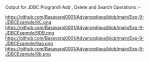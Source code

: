Output for JDBC Program9 Add , Delete and Search Operations :-

https://github.com/Basavaraj0001/Advancedjava/blob/main/Exp-9-JDBCExample/9C.png https://github.com/Basavaraj0001/Advancedjava/blob/main/Exp-9-JDBCExample/9DB.png https://github.com/Basavaraj0001/Advancedjava/blob/main/Exp-9-JDBCExample/9aa.png https://github.com/Basavaraj0001/Advancedjava/blob/main/Exp-9-JDBCExample/9b.png
